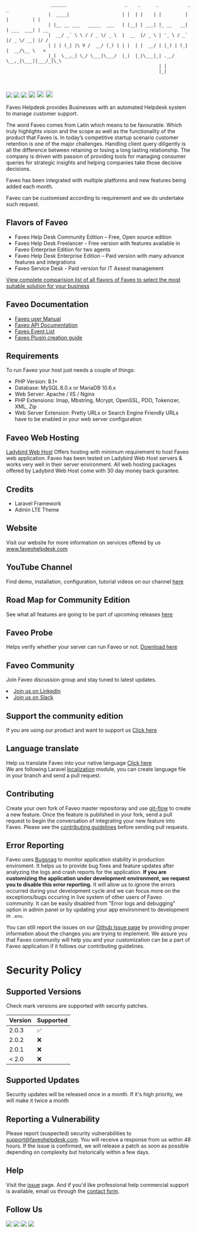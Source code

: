 ```

                 ______                      _    _      _           _           _    
                |  ____|                    | |  | |    | |         | |         | |   
                | |__ __ ___   _____  ___   | |__| | ___| |_ __   __| | ___  ___| | __
                |  __/ _` \ \ / / _ \/ _ \  |  __  |/ _ \ | '_ \ / _` |/ _ \/ __| |/ /
                | | | (_| |\ V /  __/ (_) | | |  | |  __/ | |_) | (_| |  __/\__ \   < 
                |_|  \__,_| \_/ \___|\___/  |_|  |_|\___|_| .__/ \__,_|\___||___/_|\_\
                                                          | |                         
                                                          |_|                         
             
```
<br><img src="https://travis-ci.org/ladybirdweb/faveo-helpdesk.svg?branch=master">&nbsp;<img src="https://img.shields.io/badge/License-OSL-blue.svg">&nbsp;<a href="https://gitter.im/ladybirdweb/faveo-helpdesk" target="_blank"><img src="https://badges.gitter.im/ladybirdweb/faveo-helpdesk.svg"></a>&nbsp;<a href="https://styleci.io/repos/34716238"><img src="https://styleci.io/repos/34716238/shield" alt="StyleCI" height="19px"></a>&nbsp;<a href="http://squizlabs.github.io/PHP_CodeSniffer/analysis/ladybirdweb/faveo-helpdesk/index.html" target="_blank"><img src="http://squizlabs.github.io/PHP_CodeSniffer/analysis/ladybirdweb/faveo-helpdesk/grade.svg" height="20px"></a>&nbsp;<a href="https://scrutinizer-ci.com/g/ladybirdweb/faveo-helpdesk/?branch=master" target="_blank"><img src="https://scrutinizer-ci.com/g/mverma16/faveo-helpdesk/badges/quality-score.png?b=master" height="20px"></a></br>

Faveo Helpdesk provides Businesses with an automated Helpdesk system to manage customer support. 

The word Faveo comes from Latin which means to be favourable. Which truly highlights vision and the scope as well as the functionality of the product that Faveo is. In today’s competitive startup scenario customer retention is one of the major challenges. Handling client query diligently is all the difference between retaining or losing a long lasting relationship. The company is driven with passion of providing tools for managing consumer queries for strategic insights and helping companies take those decisive decisions.

Faveo has been integrated with multiple platforms and new features being added each month.

Faveo can be customised according to requirement and we do undertake such request. 

Flavors of Faveo
--------------------------
  * Faveo Help Desk Community Edition – Free, Open source edition
  * Faveo Help Desk Freelancer - Free version with features available in Faveo Enterprise Edition for two agents
  * Faveo Help Desk Enterprise Edition – Paid version with many advance features and integrations
  * Faveo Service Desk - Paid version for IT Assest management
  
[View complete comparision list of all flavors of Faveo to select the most suitable solution for your business](https://www.faveohelpdesk.com/pricing/)

Faveo Documentation
--------------------------
  * <a href="https://github.com/ladybirdweb/faveo-helpdesk/wiki" target="_blank">Faveo user Manual</a>
  * <a href="https://github.com/ladybirdweb/faveo-helpdesk/wiki/API-Documentation" target="_blank">Faveo API Documentation</a>
  * <a href="https://github.com/ladybirdweb/faveo-helpdesk/wiki/Faveo-Event-List" target="_blank">Faveo Event List</a>
  * <a href="https://github.com/ladybirdweb/faveo-helpdesk/wiki/Faveo-Plugin-creation-guide" target="_blank">Faveo Plugin creation guide</a>

Requirements
--------------------------
To run Faveo your host just needs a couple of things:

  * PHP Version: 8.1+
  * Database: MySQL 8.0.x or MariaDB 10.6.x
  * Web Server: Apache / IIS / Nginx
  * PHP Extensions: Imap, Mbstring, Mcrypt, OpenSSL, PDO, Tokenizer, XML, Zip
  * Web Server Extension: Pretty URLs or Search Engine Friendly URLs have to be enabled in your web server configuration

Faveo Web Hosting
--------------------------
<a href="http://www.store.ladybirdwebhost.com/" target="_blank">Ladybird Web Host</a> Offers hosting with minimum requirement to host Faveo web application. Faveo has been tested on Ladybird Web Host servers &amp; works very well in their server environment. All web hosting packages offered by Ladybird Web Host come with 30 day money back gurantee.</p>

Credits
--------------------------
  * Laravel Framework
  * Admin LTE Theme

Website
--------------------------
Visit our website for more information on services offered by us <a href="http://www.faveohelpdesk.com/" target="_blank">www.faveohelpdesk.com</a>

YouTube Channel
--------------------------
Find demo, installation, configuration, tutorial videos on our channel <a href="https://www.youtube.com/channel/UC-eqh-h241b1janp6sU7Iiw" target="_blank">here</a>

Road Map for Community Edition
--------------------------
See what all features are going to be part of upcoming releases <a href="http://www.faveohelpdesk.com/faveo-helpdesk-road-map" target="_blank">here</a>

Faveo Probe
--------------------------
Helps verify whether your server can run Faveo or not. 
<a href="https://github.com/ladybirdweb/faveo-probe" target="_blank">Download here</a>

Faveo Community
--------------------------
Join Faveo discussion group and stay tuned to latest updates.<br/>
<li><a href="https://www.linkedin.com/groups/8429668" target="_blank">Join us on LinkedIn</a></li>
<li><a href="https://join.slack.com/t/faveocommunity/shared_invite/enQtNDU0NTcxNTA0ODIwLTAzN2VkNDhjMDFmNGJmNmUwYTkxYzE4OGI3ZDUyZGQ2ZDY5NjU2YmY4ZjU3YWNlNTA3N2JkOTk1ZmNiM2ZlY2U" target="_blank">Join us on Slack</a></li>

Support the community edition
--------------------------
If you are using our product and want to support us <a href="https://github.com/ladybirdweb/faveo-helpdesk/wiki/Support-the-community-edition" target="_blank">Click here</a>

Language translate
--------------------------
Help us translate Faveo into your native language <a href="https://github.com/ladybirdweb/faveo-helpdesk/wiki/Help-in-language-translate" target="_blank">Click here</a><br/>
We are following Laravel <a href="https://laravel.com/docs/9.x/localization">localization</a> module, you can create language file in your branch and send a pull request.

Contributing
--------------------------
Create your own fork of Faveo master repositoray and use <a href="https://github.com/nvie/gitflow">git-flow</a> to create a new feature. Once the feature is published in your fork, send a pull request to begin the conversation of integrating your new feature into Faveo. Please see the <a href="https://github.com/ladybirdweb/faveo-helpdesk/blob/master/CONTRIBUTING.md">contributing guidelines</a> before sending pull requests.

Error Reporting
--------------------------
Faveo uses [Bugsnag](https://www.bugsnag.com/) to monitor application stability in production enviroment. It helps us to provide bug fixes and feature updates after analyzing the logs and crash reports for the application. **If you are customizing the application under development environment, we request you to disable this error reporting.** It will allow us to ignore the errors occurred during your development cycle and we can focus more on the exceptions/bugs occuring in live system of other users of Faveo community. It can be easily disabled from "Error logs and debugging" option in admin panel or by updating your app environment to development in `.env`.

You can still report the issues on our [Github Issue page](https://github.com/ladybirdweb/faveo-helpdesk/issues) by providing proper information about the changes you are trying to implement. We assure you that Faveo community will help you and your customization can be a part of Faveo application if it follows our contributing guidelines.

# Security Policy

## Supported Versions

Check mark versions are supported with security patches.

| Version | Supported          |
| ------- | ------------------ |
| 2.0.3   | :white_check_mark: |
| 2.0.2   | :x: |
| 2.0.1   | :x: |
| < 2.0   | :x: |

## Supported Updates

Security updates will be released once in a month. If it's high priority, we will make it twice a month

## Reporting a Vulnerability

Please report (suspected) security vulnerabilities to support@faveohelpdesk.com. You will receive a response from us within 48 hours. If the issue is confirmed, we will release a patch as soon as possible depending on complexity but historically within a few days.


Help
--------------------------
Visit the <a href="https://github.com/ladybirdweb/faveo-helpdesk/issues">issue</a> page. And if you'd like professional help commercial support is available, email us through the <a href="http://www.faveohelpdesk.com/contact-us/">contact form</a>.



Follow Us
--------------------------
<a href="https://www.facebook.com/faveohelpdesk" ><img src="http://www.faveohelpdesk.com/wp-content/uploads/2016/12/fb.png" /></a> <a href="https://twitter.com/faveohelpdesk" ><img src="http://www.faveohelpdesk.com/wp-content/uploads/2016/12/twitter.png" /></a> <a href="https://www.linkedin.com/showcase/faveohelpdesk/" ><img src="http://www.faveohelpdesk.com/wp-content/uploads/2016/12/linkedin.png" /></a> <a href="https://www.youtube.com/channel/UC-eqh-h241b1janp6sU7Iiw" ><img src="http://www.faveohelpdesk.com/wp-content/uploads/2016/12/youtube.png" /></a> 
